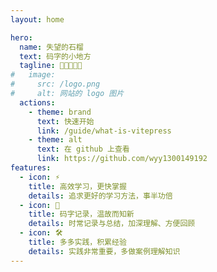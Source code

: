 ```yaml
---
layout: home

hero:
  name: 失望的石榴
  text: 码字的小地方
  tagline: 🖖🖖🖖🖖🖖
#   image:
#     src: /logo.png
#     alt: 网站的 logo 图片
  actions:
    - theme: brand
      text: 快速开始
      link: /guide/what-is-vitepress
    - theme: alt
      text: 在 github 上查看
      link: https://github.com/wyy1300149192
features:
  - icon: ⚡️
    title: 高效学习，更快掌握
    details: 追求更好的学习方法，事半功倍
  - icon: 🖖
    title: 码字记录，温故而知新
    details: 时常记录与总结，加深理解、方便回顾
  - icon: 🛠️
    title: 多多实践，积累经验
    details: 实践非常重要，多做案例理解知识
---
```


